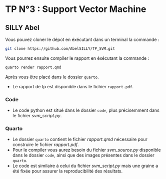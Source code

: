 # TP N°3 : Support Vector Machine
## SILLY Abel

Vous pouvez cloner le dépot en éxécutant dans un terminal la commande :
```bash
git clone https://github.com/AbelSILLY/TP_SVM.git
```

Vous pourrez ensuite compiler le rapport en éxécutant la commande :
```bash
quarto render rapport.qmd
```

Après vous être placé dans le dossier `quarto`.

 - Le rapport de tp est disponible dans le fichier `rapport.pdf`.




### Code
 - Le code python est situé dans le dossier `code`, plus précisemment dans le fichier *svm_script.py*.


### Quarto
 - Le dossier `quarto` contient le fichier *rapport.qmd* nécessaire pour construire le fichier *rapport.pdf*. 
 - Pour le compiler vous aurez besoin du fichier *svm_source.py* disponible dans le dossier `code`, ainsi que des images présentes dans le dossier `quarto`.
 - Le code est similaire à celui du fichier *svm_script.py* mais une graine a été fixée pour assurer la reproducibilité des résultats.